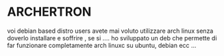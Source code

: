 # ARCHERTRON
voi debian based distro users avete mai voluto utilizzare arch linux senza doverlo installare e soffrire , se si .... ho sviluppato un deb che permette di far funzionare completamente arch linuxc su ubuntu,  debian ecc ... 

